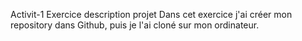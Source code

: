 
Activit-1
Exercice description projet
Dans cet exercice j'ai créer mon repository dans Github,
puis je l'ai cloné sur mon ordinateur.
